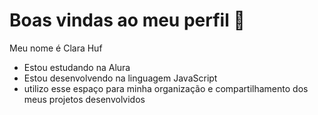 # Boas vindas ao meu perfil 💙

Meu nome é Clara Huf

- Estou estudando na Alura
- Estou desenvolvendo na linguagem JavaScript
- utilizo esse espaço para minha organização e compartilhamento dos meus projetos desenvolvidos
